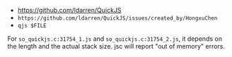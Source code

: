 - https://github.com/ldarren/QuickJS
- `https://github.com/ldarren/QuickJS/issues/created_by/HongxuChen`
- `qjs $FILE`

For `so_quickjs.c:31754_1.js` and `so_quickjs.c:31754_2.js`, it depends on the length and the actual stack size. jsc will report "out of memory" errors.
